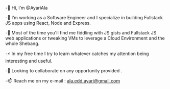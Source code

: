 -👋 Hi, I’m @AyariAla

-🔭 I’m working as a Software Engineer and I specialize in building Fullstack JS apps using React, Node and Express.

-👀 Most of the time you'll find me fiddling with JS gists and Fullstack JS web applications or tweaking VMs to leverage a Cloud Environment and the whole Shebang.

-⚡ In my free time I try to learn whatever catches my attention being interesting and useful.

-💞️ Looking to collaborate on any opportunity provided .

-📫 Reach me on my e-mail : ala.edd.ayari@gmail.com

<!---
AyariAla/AyariAla is a ✨ special ✨ repository because its `README.md` (this file) appears on your GitHub profile.
You can click the Preview link to take a look at your changes.
--->
